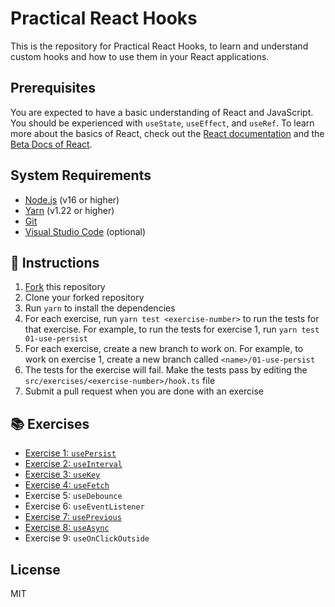 # Practical React Hooks

This is the repository for Practical React Hooks, to learn and understand custom hooks and how to use them in your React applications.

## Prerequisites

You are expected to have a basic understanding of React and JavaScript. You should be experienced with `useState`, `useEffect`, and `useRef`. To learn more about the basics of React, check out the [React documentation](https://reactjs.org/docs/getting-started.html) and the [Beta Docs of React](https://beta.reactjs.org/learn).

## System Requirements

- [Node.js](https://nodejs.org/en/) (v16 or higher)
- [Yarn](https://yarnpkg.com/) (v1.22 or higher)
- [Git](https://git-scm.com/)
- [Visual Studio Code](https://code.visualstudio.com/) (optional)

## 📝 Instructions

1. [Fork](https://docs.github.com/en/pull-requests/collaborating-with-pull-requests/working-with-forks/about-forks) this repository
1. Clone your forked repository
1. Run `yarn` to install the dependencies
1. For each exercise, run `yarn test <exercise-number>` to run the tests for that exercise. For example, to run the tests for exercise 1, run `yarn test 01-use-persist`
1. For each exercise, create a new branch to work on. For example, to work on exercise 1, create a new branch called `<name>/01-use-persist`
1. The tests for the exercise will fail. Make the tests pass by editing the `src/exercises/<exercise-number>/hook.ts` file
1. Submit a pull request when you are done with an exercise

## 📚 Exercises

- [Exercise 1: `usePersist`](./src/exercises/01-use-persist/README.md)
- [Exercise 2: `useInterval`](./src/exercises/02-use-interval/README.md)
- [Exercise 3: `useKey`](./src/exercises/03-use-key/README.md)
- [Exercise 4: `useFetch`](./src/exercises/04-use-fetch/README.md)
- Exercise 5: `useDebounce`
- Exercise 6: `useEventListener`
- [Exercise 7: `usePrevious`](./src/exercises/07-use-previous/README.md)
- [Exercise 8: `useAsync`](./src/exercises/08-use-async/README.md)
- Exercise 9: `useOnClickOutside`

## License

MIT
